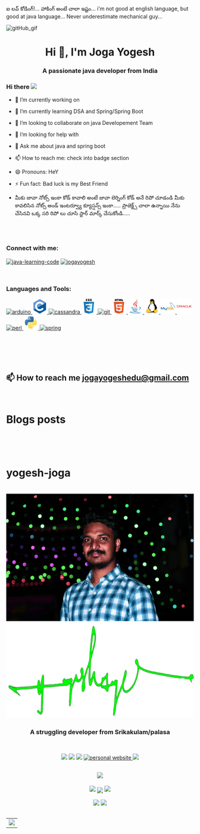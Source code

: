 
<!--





![iloveyouDeepika_gif_gif_001_gif](https://user-images.githubusercontent.com/36118169/173302465-010f70b2-ff3e-4647-ba90-12d46c9c4f2b.gif)


![Matrix SVG](https://raw.githubusercontent.com/rodrigograca31/rodrigograca31/master/matrix.svg)



![my heart_x264_x264_gif](https://user-images.githubusercontent.com/36118169/173304183-1317a841-1742-4b90-bf17-e63c5379acf5.gif)

యోగేష్ అనే నేను జావా డెవలపర్ నీ... నా మాతృ బాషా

పలాస అబ్బాయి కోడింగ్ లో కింగ్ నీ........... చదివింది మెకానికల్ పని చేసింది కంప్యూటర్స్ లో ఏంటో!!

 ![yogiMatrix](https://user-images.githubusercontent.com/36118169/173329541-a0447b7e-eb72-4abe-9eef-175bbe125d31.gif)
-->

ఐ లవ్ కోడింగ్!... 
హాకింగ్ అంటే చాలా ఇష్టం... 
i'm not good at english language, but good at java language...
Never underestimate mechanical guy...

![gitHub_gif](https://user-images.githubusercontent.com/36118169/173306151-3a46ad7e-4582-452f-8d29-39349db58bfb.gif)

<h1 align="center">Hi 👋, I'm Joga Yogesh</h1>
<h3 align="center">A passionate java developer from India</h3>




### Hi there  ![](https://komarev.com/ghpvc/?username=yogeshjoga)




- 🔭 I’m currently working on 
- 🌱 I’m currently learning DSA and Spring/Spring Boot
- 👯 I’m looking to collaborate on java Developement Team
- 🤔 I’m looking for help with 
- 💬 Ask me about java and spring boot
- 📫 How to reach me: check into badge section
- 😄 Pronouns: HeY
- ⚡ Fun fact: Bad luck is my Best Friend
- 
   మీకు జావా నోట్స్ ఇంకా కోడ్ కావాలి అంటే జావా లెర్నింగ్ కోడ్ అనే రిపో చూడండి మీకు కావలిసిన నోట్స్ అండ్ ఇంటర్వ్యూ క్యూస్షన్స్ ఇంకా.....
   ప్రాజెక్ట్స్ చాలా ఉన్నాయి నేను చేసినవి ఒక్క సరి రిపో లు చూసి స్టార్ మార్క్ చేసుకోండి.....
   
   <br>
    <br>
   </div>
   
   
  
<h3 align="left">Connect with me:</h3>
<p align="left">
<a href="https://dev.to/java-learning-code" target="blank"><img align="center" src="https://raw.githubusercontent.com/rahuldkjain/github-profile-readme-generator/master/src/images/icons/Social/devto.svg" alt="java-learning-code" height="30" width="40" /></a>
<a href="https://twitter.com/jogayogesh" target="blank"><img align="center" src="https://raw.githubusercontent.com/rahuldkjain/github-profile-readme-generator/master/src/images/icons/Social/twitter.svg" alt="jogayogesh" height="30" width="40" /></a>
</p>


 <br>
  
   
   
<h3 align="left">Languages and Tools:</h3>
<p align="left"> <a href="https://www.arduino.cc/" target="_blank" rel="noreferrer"> <img src="https://cdn.worldvectorlogo.com/logos/arduino-1.svg" alt="arduino" width="40" height="40"/> </a> <a href="https://www.cprogramming.com/" target="_blank" rel="noreferrer"> <img src="https://raw.githubusercontent.com/devicons/devicon/master/icons/c/c-original.svg" alt="c" width="40" height="40"/> </a> <a href="https://cassandra.apache.org/" target="_blank" rel="noreferrer"> <img src="https://www.vectorlogo.zone/logos/apache_cassandra/apache_cassandra-icon.svg" alt="cassandra" width="40" height="40"/> </a> <a href="https://www.w3schools.com/css/" target="_blank" rel="noreferrer"> <img src="https://raw.githubusercontent.com/devicons/devicon/master/icons/css3/css3-original-wordmark.svg" alt="css3" width="40" height="40"/> </a> <a href="https://git-scm.com/" target="_blank" rel="noreferrer"> <img src="https://www.vectorlogo.zone/logos/git-scm/git-scm-icon.svg" alt="git" width="40" height="40"/> </a> <a href="https://www.w3.org/html/" target="_blank" rel="noreferrer"> <img src="https://raw.githubusercontent.com/devicons/devicon/master/icons/html5/html5-original-wordmark.svg" alt="html5" width="40" height="40"/> </a> <a href="https://www.java.com" target="_blank" rel="noreferrer"> <img src="https://raw.githubusercontent.com/devicons/devicon/master/icons/java/java-original.svg" alt="java" width="40" height="40"/> </a> <a href="https://www.linux.org/" target="_blank" rel="noreferrer"> <img src="https://raw.githubusercontent.com/devicons/devicon/master/icons/linux/linux-original.svg" alt="linux" width="40" height="40"/> </a> <a href="https://www.mysql.com/" target="_blank" rel="noreferrer"> <img src="https://raw.githubusercontent.com/devicons/devicon/master/icons/mysql/mysql-original-wordmark.svg" alt="mysql" width="40" height="40"/> </a> <a href="https://www.oracle.com/" target="_blank" rel="noreferrer"> <img src="https://raw.githubusercontent.com/devicons/devicon/master/icons/oracle/oracle-original.svg" alt="oracle" width="40" height="40"/> </a> <a href="https://www.perl.org/" target="_blank" rel="noreferrer"> <img src="https://api.iconify.design/logos-perl.svg" alt="perl" width="40" height="40"/> </a> <a href="https://www.python.org" target="_blank" rel="noreferrer"> <img src="https://raw.githubusercontent.com/devicons/devicon/master/icons/python/python-original.svg" alt="python" width="40" height="40"/> </a> <a href="https://spring.io/" target="_blank" rel="noreferrer"> <img src="https://www.vectorlogo.zone/logos/springio/springio-icon.svg" alt="spring" width="40" height="40"/> </a> </p>



 <br>
  <br>
  

   
   

 <br>
   <br>
   




## 📫 How to reach me **jogayogeshedu@gmail.com**
 <br>
  
# Blogs posts
<!-- BLOG-POST-LIST:START -->
<!-- BLOG-POST-LIST:END -->
 <br>
  <br>
   <br>

# yogesh-joga 

<h1 align="center">
   
  <img src="https://github.com/yogeshjoga/c-learning-30-days/blob/master/my_photo_git.jpg">
   
  

  <img src="https://github.com/yogeshjoga/yogeshjoga/blob/main/CROPED%20SIGNATURE.png" style="width:800px;height:250px;">
  </a>
  </a>
</h1>
<h3 align="center">A struggling developer from Srikakulam/palasa</h3>
<br>
<!-- badge start -->
<p align="center">
  <!-- Github badge -->
  <a href="https://github.com/yogeshjoga" target="_blank"><img src="https://img.shields.io/badge/GitHub-yogeshjoga-brightgreen"></a>
  <!-- Blog badge -->
  <a href="https://chatwith.io/s/617ab3d1a9ef6" target="_blank"><img src="https://img.shields.io/badge/WhatsApp-yogeshjoga-orange"></a>
  <!-- Instagram badge -->
 <a href="https://www.instagram.com/just_yogi_yadav" target="_blank"><img src="https://img.shields.io/badge/Instagram-justyogi-yellow"></a>
   
   
   
   
  <!-- Personal website Badge -->
<a href="https://www.google.com/search?sxsrf=ALiCzsYN9pLGQBHZ_rv1OAojZAK20_X7Mw:1655107517798&q=joga+yogesh&tbm=isch&chips=q:joga+yogesh,online_chips:jogayogesh:IaeKXlb5TRQ%3D&usg=AI4_-kRLjuMYYuHCPDovmLH9wKJg5IocXw&sa=X&ved=2ahUKEwiTiaf9-6n4AhXM7jgGHdhSDV8QgIoDKAd6BAgEEBo&biw=1536&bih=674&dpr=1.25" target="_blank">
    <img src="https://img.shields.io/badge/Google-yogesh joga-blue "ALT =" personal website ">
  </a>
   
   
  <!-- Visitor badge -->
 <img src="https://visitor-badge.glitch.me/badge?page_id=yogeshjoga&left_color=green&right_color=red">
</p>

<!-- badge end -->
<br>
<!-- Github trophy🏆start -->
<div align="center"> <img src="https://github-profile-trophy.vercel.app/?username=yogeshjoga&theme=onedark&row=1&column=6&no-frame=true&no-bg=true"> </div>
<!-- Github trophy🏆end -->
<br>
<!-- Github Continuous clock in start -->
<div align="center">
  <img width="150" src="https://cdn.jsdelivr.net/gh/sun0225SUN/photos/images/202108300310676.png" />
  <img align="center" src="https://github-readme-streak-stats.herokuapp.com/?user=yogeshjoga&theme=dark&hide_border=true" />
  <img width="150" src="https://cdn.jsdelivr.net/gh/sun0225SUN/photos/images/202108300312623.png" />
</div>
<!-- Github Continuous clock in end -->
<br>
<!-- Statistical card start -->
<div align="center">
  <img height="137px" src="https://github-readme-stats.vercel.app/api?username=yogeshjoga&hide_title=true&hide_border=true&show_icons=trueline_height=21&text_color=000&icon_color=000&bg_color=0,ea6161,ffc64d,fffc4d,52fa5a&theme=graywhite" />
   <img height="137px" src="https://github-readme-stats.vercel.app/api/top-langs/?username=yogeshjoga&hide_title=true&hide_border=true&layout=compact&langs_count=6&text_color=000&icon_color=fff&bg_color=0,52fa5a,4dfcff,c64dff&theme=graywhite" />
</div>
<!-- Statistical card end -->
<br>

<table align="center">
  <tr>
    <td>
      <img src="https://activity-graph.herokuapp.com/graph?username=yogeshjoga&theme=dracula&bg_color=FF000000&hide_border=true" />
    </td>
  </tr>
</table>








